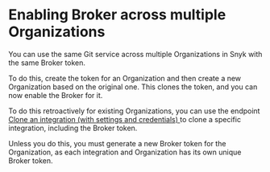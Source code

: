 # Enabling Broker across multiple Organizations

You can use the same Git service across multiple Organizations in Snyk with the same Broker token.

To do this, create the token for an Organization and then create a new Organization based on the original one. This clones the token, and you can now enable the Broker for it.

To do this retroactively for existing Organizations, you can use the endpoint [Clone an integration (with settings and credentials) ](../../../../snyk-api/reference/integrations-v1.md#org-orgid-integrations-integrationid-clone)to clone a specific integration, including the Broker token.

Unless you do this, you must generate a new Broker token for the Organization, as each integration and Organization has its own unique Broker token.
